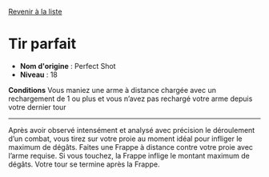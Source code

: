 [Revenir à la liste](list.md)

# Tir parfait

 * **Nom d'origine** : Perfect Shot
 * **Niveau** : 18


<p><strong>Conditions</strong> Vous maniez une arme à distance chargée avec un rechargement de 1 ou plus et vous n’avez pas rechargé votre arme depuis votre dernier tour</p>
<hr>
<p>Après avoir observé intensément et analysé avec précision le déroulement d’un combat, vous tirez sur votre proie au moment idéal pour infliger le maximum de dégâts. Faites une Frappe à distance contre votre proie avec l’arme requise. Si vous touchez, la Frappe inflige le montant maximum de dégâts. Votre tour se termine après la Frappe.</p>